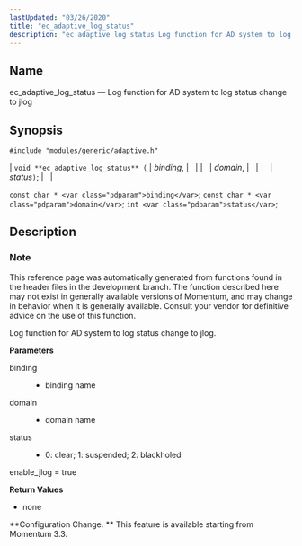 ```yaml
---
lastUpdated: "03/26/2020"
title: "ec_adaptive_log_status"
description: "ec adaptive log status Log function for AD system to log status change to jlog void ec adaptive log status binding domain status const char binding const char domain int status This reference page was automatically generated from functions found in the header files in the development branch The function..."
---
```


<a name="apis.ec_adaptive_log_status"></a> 
## Name

ec_adaptive_log_status — Log function for AD system to log status change to jlog

## Synopsis

`#include "modules/generic/adaptive.h"`

| `void **ec_adaptive_log_status** (` | <var class="pdparam">binding</var>, |   |
|   | <var class="pdparam">domain</var>, |   |
|   | <var class="pdparam">status</var>`)`; |   |

`const char * <var class="pdparam">binding</var>`;
`const char * <var class="pdparam">domain</var>`;
`int <var class="pdparam">status</var>`;<a name="idp28943712"></a> 
## Description

### Note

This reference page was automatically generated from functions found in the header files in the development branch. The function described here may not exist in generally available versions of Momentum, and may change in behavior when it is generally available. Consult your vendor for definitive advice on the use of this function.

Log function for AD system to log status change to jlog.

**<a name="idp28892400"></a> Parameters**

<dl class="variablelist">

<dt>binding</dt>

<dd>

- binding name

</dd>

<dt>domain</dt>

<dd>

- domain name

</dd>

<dt>status</dt>

<dd>

- 0: clear; 1: suspended; 2: blackholed

</dd>

</dl>

enable_jlog = true

**<a name="idp27719936"></a> Return Values**

- none

**Configuration Change. ** This feature is available starting from Momentum 3.3.